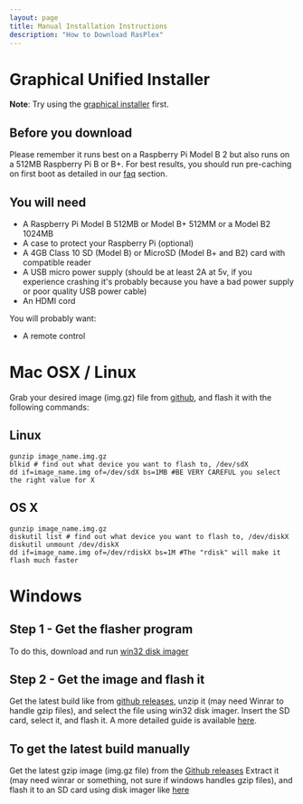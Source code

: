 ```yaml
---
layout: page 
title: Manual Installation Instructions
description: "How to Download RasPlex"
---
```



# Graphical Unified Installer

**Note**: Try using the <a href="https://github.com/RasPlex/RasPlex/releases" target="_blank">graphical installer</a> first.

##  Before you download

Please remember it runs best on a Raspberry Pi Model B 2 but also runs on a 512MB Raspberry Pi B or B+. For best results, you should run pre-caching on first boot as detailed in our [faq](/docs/faq.html) section.

## You will need

+ A Raspberry Pi Model B 512MB or Model B+ 512MM or a Model B2 1024MB
+ A case to protect your Raspberry Pi (optional)
+ A 4GB Class 10 SD (Model B) or MicroSD (Model B+ and B2) card with compatible reader
+ A USB micro power supply (should be at least 2A at 5v, if you experience crashing it's probably because you have a bad power supply or poor quality USB power cable)
+ An HDMI cord

You will probably want:

+ A remote control

# Mac OSX / Linux

Grab your desired image (img.gz) file from <a href="https://github.com/RasPlex/RasPlex/releases" target="_blank">github</a>, and flash it with the following commands:

## Linux
```
gunzip image_name.img.gz
blkid # find out what device you want to flash to, /dev/sdX
dd if=image_name.img of=/dev/sdX bs=1MB #BE VERY CAREFUL you select the right value for X
```

## OS X
```
gunzip image_name.img.gz
diskutil list # find out what device you want to flash to, /dev/diskX
diskutil unmount /dev/diskX
dd if=image_name.img of=/dev/rdiskX bs=1M #The "rdisk" will make it flash much faster
```

# Windows

## Step 1 - Get the flasher program

To do this, download and run <a href="http://sourceforge.net/projects/win32diskimager/">win32 disk imager</a> 

## Step 2 - Get the image and flash it

Get the latest build like from <a href="https://github.com/RasPlex/RasPlex/releases">github releases</a>, unzip it (may need Winrar to handle gzip files), and select the file using win32 disk imager. Insert the SD card, select it, and flash it. A more detailed guide is available <a href="http://squirrelhosting.co.uk/hosting-blog/hosting-blog-info.php?id=36" target="_blank">here</a>.

## To get the latest build manually

Get the latest gzip image (img.gz file) from the <a href="https://github.com/RasPlex/RasPlex/releases">Github releases</a> Extract it (may need winrar or something, not sure if windows handles gzip files), and flash it to an SD card using disk imager like <a href="http://squirrelhosting.co.uk/hosting-blog/hosting-blog-info.php?id=36" target="_blank">here</a>

